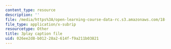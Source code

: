```yaml
---
content_type: resource
description: ''
file: /media/https%3A/open-learning-course-data-rc.s3.amazonaws.com/18-01sc-single-variable-calculus-fall-2010/026ee2d8b01228a2614ff9a211b03821_PNTnmH6jsRI.srt
file_type: application/x-subrip
resourcetype: Other
title: 3play caption file
uid: 026ee2d8-b012-28a2-614f-f9a211b03821
---
```

